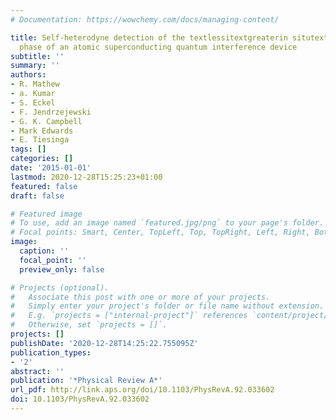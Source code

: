 ```yaml
---
# Documentation: https://wowchemy.com/docs/managing-content/

title: Self-heterodyne detection of the textlessitextgreaterin situtextless/itextgreater
  phase of an atomic superconducting quantum interference device
subtitle: ''
summary: ''
authors:
- R. Mathew
- a. Kumar
- S. Eckel
- F. Jendrzejewski
- G. K. Campbell
- Mark Edwards
- E. Tiesinga
tags: []
categories: []
date: '2015-01-01'
lastmod: 2020-12-28T15:25:23+01:00
featured: false
draft: false

# Featured image
# To use, add an image named `featured.jpg/png` to your page's folder.
# Focal points: Smart, Center, TopLeft, Top, TopRight, Left, Right, BottomLeft, Bottom, BottomRight.
image:
  caption: ''
  focal_point: ''
  preview_only: false

# Projects (optional).
#   Associate this post with one or more of your projects.
#   Simply enter your project's folder or file name without extension.
#   E.g. `projects = ["internal-project"]` references `content/project/deep-learning/index.md`.
#   Otherwise, set `projects = []`.
projects: []
publishDate: '2020-12-28T14:25:22.755095Z'
publication_types:
- '2'
abstract: ''
publication: '*Physical Review A*'
url_pdf: http://link.aps.org/doi/10.1103/PhysRevA.92.033602
doi: 10.1103/PhysRevA.92.033602
---
```

